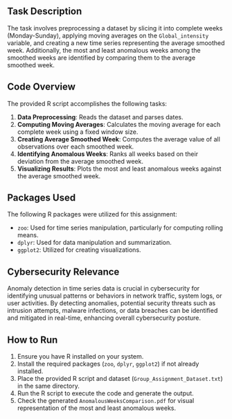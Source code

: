 ## Task Description
The task involves preprocessing a dataset by slicing it into complete weeks (Monday-Sunday), applying moving averages on the `Global_intensity` variable, and creating a new time series representing the average smoothed week. Additionally, the most and least anomalous weeks among the smoothed weeks are identified by comparing them to the average smoothed week.

## Code Overview
The provided R script accomplishes the following tasks:

1. **Data Preprocessing**: Reads the dataset and parses dates.
2. **Computing Moving Averages**: Calculates the moving average for each complete week using a fixed window size.
3. **Creating Average Smoothed Week**: Computes the average value of all observations over each smoothed week.
4. **Identifying Anomalous Weeks**: Ranks all weeks based on their deviation from the average smoothed week.
5. **Visualizing Results**: Plots the most and least anomalous weeks against the average smoothed week.

## Packages Used
The following R packages were utilized for this assignment:

- `zoo`: Used for time series manipulation, particularly for computing rolling means.
- `dplyr`: Used for data manipulation and summarization.
- `ggplot2`: Utilized for creating visualizations.

## Cybersecurity Relevance
Anomaly detection in time series data is crucial in cybersecurity for identifying unusual patterns or behaviors in network traffic, system logs, or user activities. By detecting anomalies, potential security threats such as intrusion attempts, malware infections, or data breaches can be identified and mitigated in real-time, enhancing overall cybersecurity posture.

## How to Run
1. Ensure you have R installed on your system.
2. Install the required packages (`zoo`, `dplyr`, `ggplot2`) if not already installed.
3. Place the provided R script and dataset (`Group_Assignment_Dataset.txt`) in the same directory.
4. Run the R script to execute the code and generate the output.
5. Check the generated `AnomalousWeeksComparison.pdf` for visual representation of the most and least anomalous weeks.
